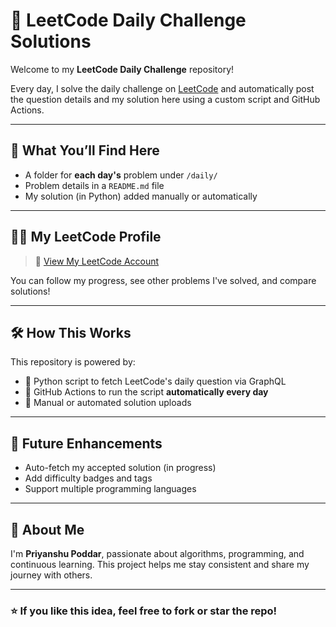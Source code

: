 # 🧠 LeetCode Daily Challenge Solutions

Welcome to my **LeetCode Daily Challenge** repository!

Every day, I solve the daily challenge on [LeetCode](https://leetcode.com) and automatically post the question details and my solution here using a custom script and GitHub Actions.

---

## 📅 What You’ll Find Here

- A folder for **each day's** problem under `/daily/`
- Problem details in a `README.md` file
- My solution (in Python) added manually or automatically

---

## 🧑‍💻 My LeetCode Profile

> 🔗 [View My LeetCode Account](https://leetcode.com/u/pr1ynsu/)

You can follow my progress, see other problems I've solved, and compare solutions!

---

## 🛠️ How This Works

This repository is powered by:
- 🐍 Python script to fetch LeetCode's daily question via GraphQL
- 🤖 GitHub Actions to run the script **automatically every day**
- 📝 Manual or automated solution uploads

---

## 🚀 Future Enhancements

- Auto-fetch my accepted solution (in progress)
- Add difficulty badges and tags
- Support multiple programming languages

---

## 👋 About Me

I'm **Priyanshu Poddar**, passionate about algorithms, programming, and continuous learning. This project helps me stay consistent and share my journey with others.

---

### ⭐ If you like this idea, feel free to fork or star the repo!

